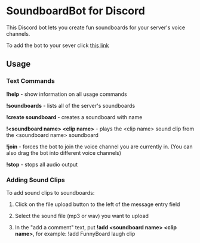 # SoundboardBot for Discord

This Discord bot lets you create fun soundboards for your server's voice channels. 

To add the bot to your sever click [this link](https://discordapp.com/oauth2/authorize?&client_id=203881621076574208&scope=bot&permissions=3189760)

## Usage


### Text Commands
**!help** - show information on all usage commands

**!soundboards** - lists all of the server's soundboards

**!create soundboard <soundboard name>** - creates a soundboard with name <soundboard name>

**!\<soundboard name\> \<clip name\>** - plays the \<clip name\> sound clip from the \<soundboard name\> soundboard

**!join** - forces the bot to join the voice channel you are currently in. (You can also drag the bot into different voice channels)

**!stop** - stops all audio output


### Adding Sound Clips

To add sound clips to soundboards:

1.  Click on the file upload button to the left of the message entry field

2.  Select the sound file (mp3 or wav) you want to upload

3.  In the "add a comment" text, put **!add \<soundboard name\> \<clip name\>**, for example: !add FunnyBoard laugh clip


